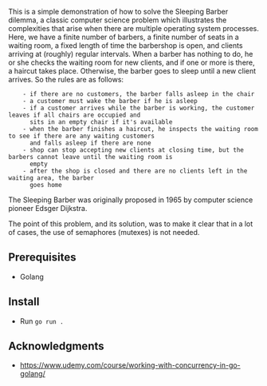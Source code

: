 This is a simple demonstration of how to solve the Sleeping Barber dilemma, a classic computer science problem
which illustrates the complexities that arise when there are multiple operating system processes. Here, we have
a finite number of barbers, a finite number of seats in a waiting room, a fixed length of time the barbershop is
open, and clients arriving at (roughly) regular intervals. When a barber has nothing to do, he or she checks the
waiting room for new clients, and if one or more is there, a haircut takes place. Otherwise, the barber goes to
sleep until a new client arrives. So the rules are as follows:

		- if there are no customers, the barber falls asleep in the chair
		- a customer must wake the barber if he is asleep
		- if a customer arrives while the barber is working, the customer leaves if all chairs are occupied and
		  sits in an empty chair if it's available
		- when the barber finishes a haircut, he inspects the waiting room to see if there are any waiting customers
		  and falls asleep if there are none
		- shop can stop accepting new clients at closing time, but the barbers cannot leave until the waiting room is
	      empty
		- after the shop is closed and there are no clients left in the waiting area, the barber
		  goes home

The Sleeping Barber was originally proposed in 1965 by computer science pioneer Edsger Dijkstra.

The point of this problem, and its solution, was to make it clear that in a lot of cases, the use of
semaphores (mutexes) is not needed.

## Prerequisites
- Golang

## Install
- Run ` go run . `

## Acknowledgments
- https://www.udemy.com/course/working-with-concurrency-in-go-golang/
